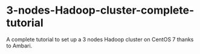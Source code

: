 # 3-nodes-Hadoop-cluster-complete-tutorial
A complete tutorial to set up a 3 nodes Hadoop cluster on CentOS 7 thanks to Ambari.
